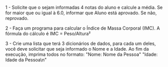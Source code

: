 1 - Solicite que o sejam informadas 4 notas do aluno e calcule a média. Se for maior que ou igual à 6.0, informar que Aluno está aprovado. Se não, reprovado.

2 - Faça um programa para calcular o Índice de Massa Corporal (IMC). A fórmula do cálculo é IMC = Peso/Altura²

3 - Crie uma lista que terá 3 dicionários de dados, para cada um deles, você deve solicitar que seja informado o Nome e a Idade. Ao fim da execução, imprima todos no formato: 
"Nome: Nome da Pessoa"
"Idade: Idade da Pessoa\n"